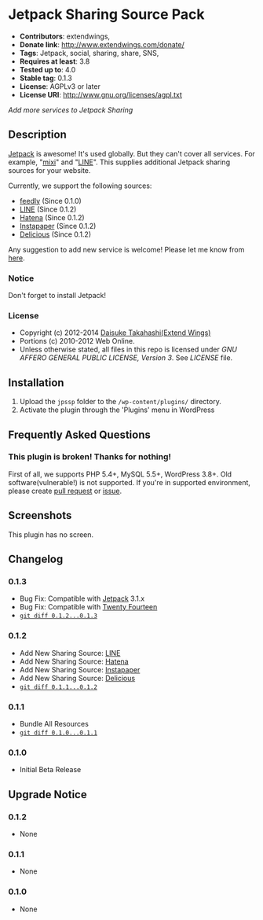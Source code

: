 # Jetpack Sharing Source Pack
* **Contributors**: extendwings,
* **Donate link**: http://www.extendwings.com/donate/
* **Tags**: Jetpack, social, sharing, share, SNS, 
* **Requires at least**: 3.8
* **Tested up to**: 4.0
* **Stable tag**: 0.1.3
* **License**: AGPLv3 or later
* **License URI**: http://www.gnu.org/licenses/agpl.txt

*Add more services to Jetpack Sharing*

## Description

[Jetpack](http://jetpack.me) is awesome! It's used globally. But they can't cover all services. For example, "[mixi](https://mixi.jp)" and "[LINE](http://line.me)".
This supplies additional Jetpack sharing sources for your website.

Currently, we support the following sources:

* [feedly](https://feedly.com/) (Since 0.1.0)
* [LINE](http://line.me) (Since 0.1.2)
* [Hatena](http://b.hatena.ne.jp/) (Since 0.1.2)
* [Instapaper](https://www.instapaper.com/) (Since 0.1.2)
* [Delicious](http://delicious.com/) (Since 0.1.2)

Any suggestion to add new service is welcome! Please let me know from [here](https://www.extendwings.com/contact/en/).

### Notice

Don't forget to install Jetpack!

### License

* Copyright (c) 2012-2014 [Daisuke Takahashi(Extend Wings)](http://www.extendwings.com/)
* Portions (c) 2010-2012 Web Online.
* Unless otherwise stated, all files in this repo is licensed under *GNU AFFERO GENERAL PUBLIC LICENSE, Version 3*. See *LICENSE* file.

## Installation

1. Upload the `jpssp` folder to the `/wp-content/plugins/` directory.
1. Activate the plugin through the 'Plugins' menu in WordPress

## Frequently Asked Questions

### This plugin is broken! Thanks for nothing!
First of all, we supports PHP 5.4+, MySQL 5.5+, WordPress 3.8+. Old software(vulnerable!) is not supported.
If you're in supported environment, please create [pull request](https://github.com/shield-9/jetpack-sharing-source-pack/compare/) or [issue](https://github.com/shield-9/jetpack-sharing-source-pack/issues/new).

## Screenshots

This plugin has no screen.

## Changelog

### 0.1.3
* Bug Fix: Compatible with [Jetpack](https://wordpress.org/plugins/jetpack/) 3.1.x
* Bug Fix: Compatible with [Twenty Fourteen](http://wordpress.org/themes/twentyfourteen)
* [`git diff 0.1.2...0.1.3`](https://github.com/shield-9/jetpack-sharing-source-pack/compare/0.1.2...0.1.3)

### 0.1.2
* Add New Sharing Source: [LINE](http://line.me)
* Add New Sharing Source: [Hatena](http://b.hatena.ne.jp/)
* Add New Sharing Source: [Instapaper](https://www.instapaper.com/)
* Add New Sharing Source: [Delicious](http://delicious.com/)
* [`git diff 0.1.1...0.1.2`](https://github.com/shield-9/jetpack-sharing-source-pack/compare/0.1.1...0.1.2)

### 0.1.1
* Bundle All Resources
* [`git diff 0.1.0...0.1.1`](https://github.com/shield-9/jetpack-sharing-source-pack/compare/0.1.0...0.1.1)

### 0.1.0
* Initial Beta Release

## Upgrade Notice

### 0.1.2
* None

### 0.1.1
* None

### 0.1.0
* None
